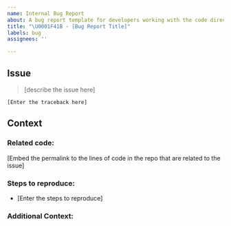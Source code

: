 ```yaml
---
name: Internal Bug Report
about: A bug report template for developers working with the code directly.
title: "\U0001F41B - [Bug Report Title]"
labels: bug
assignees: ''

---
```


## Issue
> [describe the issue here]
```
[Enter the traceback here]
```

## Context
### Related code:
[Embed the permalink to the lines of code in the repo that are related to the issue]

### Steps to reproduce:
- [Enter the steps to reproduce]

### Additional Context:
